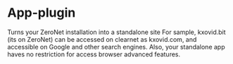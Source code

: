 # App-plugin
Turns your ZeroNet installation into a standalone site
For sample, kxovid.bit (its on ZeroNet) can be accessed on clearnet as kxovid.com, and accessible on Google and other search engines.
Also, your standalone app haves no restriction for access browser advanced features.
